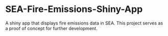 # SEA-Fire-Emissions-Shiny-App
A shiny app that displays fire emissions data in SEA. This project serves as a proof of concept for further development. 
